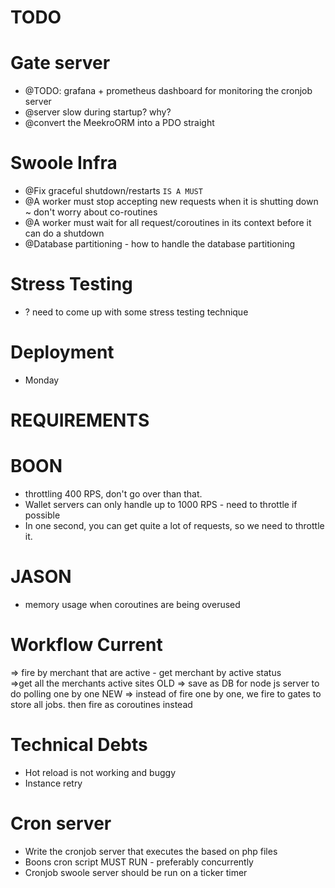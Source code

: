 # TODO
# Gate server
- @TODO: grafana + prometheus dashboard for monitoring the cronjob server
- @server slow during startup? why? 
- @convert the MeekroORM into a PDO straight

# Swoole Infra
- @Fix graceful shutdown/restarts `IS A MUST`
- @A worker must stop accepting new requests when it is shutting down ~ don't worry about co-routines
- @A worker must wait for all request/coroutines in its context before it can do a shutdown
- @Database partitioning - how to handle the database partitioning

# Stress Testing
- ? need to come up with some stress testing technique

# Deployment
- Monday

# REQUIREMENTS
# BOON
- throttling 400 RPS, don't go over than that. 
- Wallet servers can only handle up to 1000 RPS - need to throttle if possible
- In one second, you can get quite a lot of requests, so we need to throttle it.

# JASON
- memory usage when coroutines are being overused

# Workflow Current
=> fire by merchant that are active - get merchant by active status  
    =>get all the merchants active sites 
        OLD => save as DB for node js server to do polling one by one
        NEW => instead of fire one by one, we fire to gates to store all jobs. then fire as coroutines instead

# Technical Debts
- Hot reload is not working and buggy
- Instance retry

# Cron server
- Write the cronjob server that executes the based on php files
- Boons cron script MUST RUN - preferably concurrently
- Cronjob swoole server should be run on a ticker timer